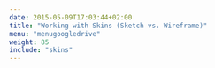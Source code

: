 ```yaml
---
date: 2015-05-09T17:03:44+02:00
title: "Working with Skins (Sketch vs. Wireframe)"
menu: "menugoogledrive"
weight: 85
include: "skins"
---
```

